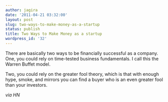 ```yaml
---
author: jagira
date: '2011-04-21 03:32:00'
layout: post
slug: two-ways-to-make-money-as-a-startup
status: publish
title: Two Ways to Make Money as a startup
wordpress_id: '32'
---
```


There are basically two ways to be financially successful as a
company. One, you could rely on time-tested business fundamentals.
I call this the Warren Buffet model.

Two, you could rely on the greater fool theory, which is that with
enough hype, smoke, and mirrors you can find a buyer who is an even
greater fool than your investors.

*via HN*



